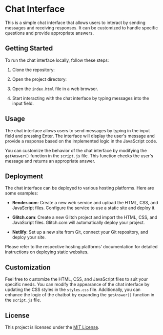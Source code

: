 # Chat Interface

This is a simple chat interface that allows users to interact by sending messages and receiving responses. It can be customized to handle specific questions and provide appropriate answers.

## Getting Started

To run the chat interface locally, follow these steps:

1. Clone the repository:


2. Open the project directory:



3. Open the `index.html` file in a web browser.

4. Start interacting with the chat interface by typing messages into the input field.

## Usage

The chat interface allows users to send messages by typing in the input field and pressing Enter. The interface will display the user's message and provide a response based on the implemented logic in the JavaScript code.

You can customize the behavior of the chat interface by modifying the `getAnswer()` function in the `script.js` file. This function checks the user's message and returns an appropriate answer.

## Deployment

The chat interface can be deployed to various hosting platforms. Here are some examples:

- **Render.com**: Create a new web service and upload the HTML, CSS, and JavaScript files. Configure the service to use a static site and deploy it.

- **Glitch.com**: Create a new Glitch project and import the HTML, CSS, and JavaScript files. Glitch.com will automatically deploy your project.

- **Netlify**: Set up a new site from Git, connect your Git repository, and deploy your site.

Please refer to the respective hosting platforms' documentation for detailed instructions on deploying static websites.

## Customization

Feel free to customize the HTML, CSS, and JavaScript files to suit your specific needs. You can modify the appearance of the chat interface by updating the CSS styles in the `styles.css` file. Additionally, you can enhance the logic of the chatbot by expanding the `getAnswer()` function in the `script.js` file.

## License

This project is licensed under the [MIT License](LICENSE).

